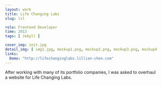 ```yaml
---
layout: work
title: Life Changing Labs
slug: lcl

role: Frontend Developer
time: 2013
tags: [ Jekyll ]

cover_img: init.jpg
detail_img: [ img1.jpg, mockup1.png, mockup2.png, mockup3.png, mockup4.png, mockup5.png, mockup6.png, iphone1.png, iphone2.png, iphone3.png ]
links:
  Demo: "http://lifechanginglabs.lillian-chen.com"
---
```


After working with many of its portfolio companies, I was asked to overhaul a website for Life Changing Labs.
